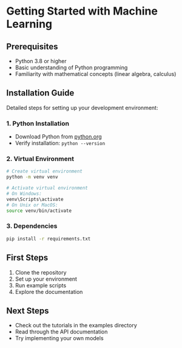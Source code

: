 # Getting Started with Machine Learning

## Prerequisites
- Python 3.8 or higher
- Basic understanding of Python programming
- Familiarity with mathematical concepts (linear algebra, calculus)

## Installation Guide
Detailed steps for setting up your development environment:

### 1. Python Installation
- Download Python from [python.org](https://python.org)
- Verify installation: `python --version`

### 2. Virtual Environment
```bash
# Create virtual environment
python -m venv venv

# Activate virtual environment
# On Windows:
venv\Scripts\activate
# On Unix or MacOS:
source venv/bin/activate
```

### 3. Dependencies
```bash
pip install -r requirements.txt
```

## First Steps
1. Clone the repository
2. Set up your environment
3. Run example scripts
4. Explore the documentation

## Next Steps
- Check out the tutorials in the examples directory
- Read through the API documentation
- Try implementing your own models
